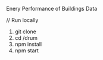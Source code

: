 Enery Performance of Buildings Data

// Run locally

1. git clone <project-uri>
2. cd /drum
3. npm install
4. npm start
